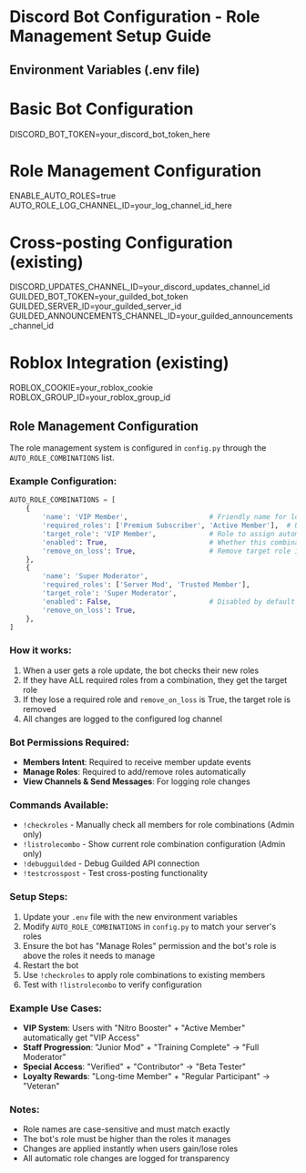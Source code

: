 # Discord Bot Configuration - Role Management Setup Guide

## Environment Variables (.env file)

# Basic Bot Configuration
DISCORD_BOT_TOKEN=your_discord_bot_token_here

# Role Management Configuration
ENABLE_AUTO_ROLES=true
AUTO_ROLE_LOG_CHANNEL_ID=your_log_channel_id_here

# Cross-posting Configuration (existing)
DISCORD_UPDATES_CHANNEL_ID=your_discord_updates_channel_id
GUILDED_BOT_TOKEN=your_guilded_bot_token
GUILDED_SERVER_ID=your_guilded_server_id
GUILDED_ANNOUNCEMENTS_CHANNEL_ID=your_guilded_announcements_channel_id

# Roblox Integration (existing)
ROBLOX_COOKIE=your_roblox_cookie
ROBLOX_GROUP_ID=your_roblox_group_id

## Role Management Configuration

The role management system is configured in `config.py` through the `AUTO_ROLE_COMBINATIONS` list.

### Example Configuration:

```python
AUTO_ROLE_COMBINATIONS = [
    {
        'name': 'VIP Member',                    # Friendly name for logging
        'required_roles': ['Premium Subscriber', 'Active Member'],  # User must have BOTH roles
        'target_role': 'VIP Member',             # Role to assign automatically
        'enabled': True,                         # Whether this combination is active
        'remove_on_loss': True,                  # Remove target role if user loses required role
    },
    {
        'name': 'Super Moderator',
        'required_roles': ['Server Mod', 'Trusted Member'],
        'target_role': 'Super Moderator',
        'enabled': False,                        # Disabled by default
        'remove_on_loss': True,
    },
]
```

### How it works:
1. When a user gets a role update, the bot checks their new roles
2. If they have ALL required roles from a combination, they get the target role
3. If they lose a required role and `remove_on_loss` is True, the target role is removed
4. All changes are logged to the configured log channel

### Bot Permissions Required:
- **Members Intent**: Required to receive member update events
- **Manage Roles**: Required to add/remove roles automatically
- **View Channels & Send Messages**: For logging role changes

### Commands Available:
- `!checkroles` - Manually check all members for role combinations (Admin only)
- `!listrolecombo` - Show current role combination configuration (Admin only)
- `!debugguilded` - Debug Guilded API connection
- `!testcrosspost` - Test cross-posting functionality

### Setup Steps:
1. Update your `.env` file with the new environment variables
2. Modify `AUTO_ROLE_COMBINATIONS` in `config.py` to match your server's roles
3. Ensure the bot has "Manage Roles" permission and the bot's role is above the roles it needs to manage
4. Restart the bot
5. Use `!checkroles` to apply role combinations to existing members
6. Test with `!listrolecombo` to verify configuration

### Example Use Cases:
- **VIP System**: Users with "Nitro Booster" + "Active Member" automatically get "VIP Access"
- **Staff Progression**: "Junior Mod" + "Training Complete" → "Full Moderator"  
- **Special Access**: "Verified" + "Contributor" → "Beta Tester"
- **Loyalty Rewards**: "Long-time Member" + "Regular Participant" → "Veteran"

### Notes:
- Role names are case-sensitive and must match exactly
- The bot's role must be higher than the roles it manages
- Changes are applied instantly when users gain/lose roles
- All automatic role changes are logged for transparency
